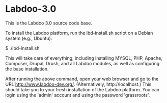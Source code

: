 # Labdoo-3.0

This is the Labdoo 3.0 source code base.

To install the Labdoo platform, run the lbd-install.sh script on a Debian system (e.g., Ubuntu): 

$ ./lbd-install.sh

This will take care of everything, including installing MYSQL, PHP, Apache, Composer, Drupal, Drush, and all Labdoo modules,
as well as configuring the base installation.

After running the above command, open your web browser and go to the URL http://www.labdoo-dev.org/. (Alternatively, http://localhost.)
This should take you to your fresh installation of the Labdoo platform. You can login using the 'admin' account and using 
the password 'grassroots'.


